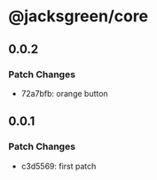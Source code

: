 # @jacksgreen/core

## 0.0.2

### Patch Changes

- 72a7bfb: orange button

## 0.0.1

### Patch Changes

- c3d5569: first patch

